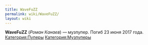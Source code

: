 ```yaml
---
title: WaveFuZZ
permalink: wiki/WaveFuZZ/
layout: wiki
---
```


**WaveFuZZ** (*Роман Канаев*) — музпупер. Погиб 23 июня 2017 года.
[Категория:Пуперы](Категория:Пуперы "wikilink")
[Категория:Музпуперы](Категория:Музпуперы "wikilink")
